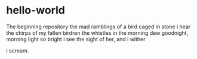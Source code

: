 # hello-world
The beginning repository
the mad ramblings of a bird caged in stone i hear the chirps of my fallen birdren the whistles in the morning dew goodnight, morning light so bright i see the sight of her, and i wither

i scream.
